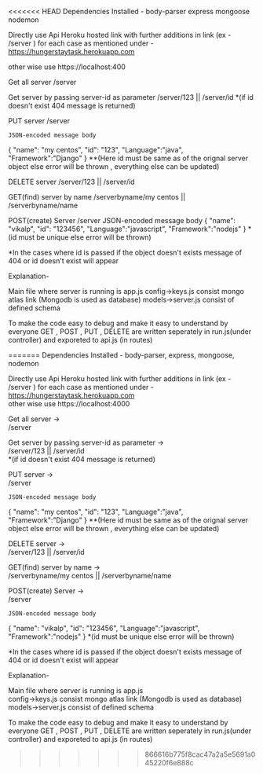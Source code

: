 <<<<<<< HEAD
Dependencies Installed -
  body-parser
  express
  mongoose
  nodemon

Directly use Api Heroku hosted link  with further additions in link (ex - /server ) for each case as mentioned under -
  https://hungerstaytask.herokuapp.com

other wise use 
  https://localhost:400


Get all server
   /server

Get server by passing server-id as parameter
   /server/123    || /server/id
   *(if id doesn't exist 404 message is returned)

PUT server
   /server

    JSON-encoded message body
   {
      "name": "my centos",
      "id": "123",
      "Language":"java",
      "Framework":"Django"
   }
   **(Here id must be same as of the orignal server object else error will be thrown , everything else can be updated)

DELETE server
    /server/123    || /server/id

GET(find) server by name
    /serverbyname/my centos  || /serverbyname/name

POST(create) Server
    /server
    JSON-encoded message body
   {
      "name": "vikalp",
      "id": "123456",
      "Language":"javascript",
      "Framework":"nodejs"
   }
   *(id must be unique else error will be thrown)


*In the cases where id is passed if the object doesn't exists message of 404 or id doesn't exist will appear


Explanation-

Main file where server is running is app.js
config->keys.js consist mongo atlas link (Mongodb is used as database)
models->server.js consist of defined schema

To make the code easy to debug and make it easy to understand by everyone GET , POST , PUT , DELETE are written seperately in run.js(under controller) and exporeted to api.js (in routes)


=======
Dependencies Installed -
  body-parser,
  express,
  mongoose,
  nodemon

Directly use Api Heroku hosted link  with further additions in link (ex - /server ) for each case as mentioned under -
  https://hungerstaytask.herokuapp.com      
other wise use 
  https://localhost:4000


Get all server ->  
     /server

Get server by passing server-id as parameter ->   
     /server/123    || /server/id          
   *(if id doesn't exist 404 message is returned)

PUT server ->   
    /server

    JSON-encoded message body
   {
      "name": "my centos",
      "id": "123",
      "Language":"java",
      "Framework":"Django"
   }
   **(Here id must be same as of the orignal server object else error will be thrown , everything else can be updated)

DELETE server ->  
      /server/123    || /server/id

GET(find) server by name ->  
     /serverbyname/my centos  || /serverbyname/name

POST(create) Server ->    
     /server
     
    JSON-encoded message body
   {
      "name": "vikalp",
      "id": "123456",
      "Language":"javascript",
      "Framework":"nodejs"
   }
   *(id must be unique else error will be thrown)


*In the cases where id is passed if the object doesn't exists message of 404 or id doesn't exist will appear


Explanation-   

Main file where server is running is app.js     
config->keys.js consist mongo atlas link (Mongodb is used as database)    
models->server.js consist of defined schema    

To make the code easy to debug and make it easy to understand by everyone GET , POST , PUT , DELETE are written seperately in run.js(under controller) and exporeted to api.js (in routes)


>>>>>>> 866616b775f8cac47a2a5e5691a045220f6e888c

